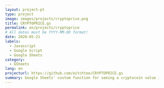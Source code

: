 ```yaml
---
layout: project-pt
type: project
image: images/projects/cryptoprice.png
title: CRYPTOPRICE.gs
permalink: en/projects/cryptoprice
# All dates must be YYYY-MM-DD format!
date: 2020-05-21
labels:
  - Javascript
  - Google Script
  - Google Sheets
category:
  - GSheets
lang: en
projecturl: https://github.com/eitchtee/CRYPTOPRICE.gs
summary: Google Sheets' custom function for seeing a cryptocoin value in fiat using Coingecko's API.
---
```

